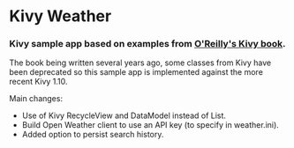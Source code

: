 # Kivy Weather
### Kivy sample app based on examples from [O'Reilly's Kivy book](https://github.com/oreillymedia/creating_apps_in_kivy).

The book being written several years ago, some classes from Kivy have been deprecated so this sample app is implemented against the more recent Kivy 1.10.

Main changes:
- Use of Kivy RecycleView and DataModel instead of List.
- Build Open Weather client to use an API key (to specify in weather.ini).
- Added option to persist search history.


